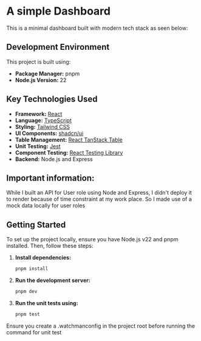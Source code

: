 # A simple Dashboard

This is a minimal dashboard built with modern tech stack as seen below:

## Development Environment

This project is built using:

* **Package Manager:** pnpm
* **Node.js Version:** 22

## Key Technologies Used

* **Framework:** [React](https://react.dev/)
* **Language:** [TypeScript](https://www.typescriptlang.org/)
* **Styling:** [Tailwind CSS](https://tailwindcss.com/)
* **UI Components:** [shadcn/ui](https://ui.shadcn.com/)
* **Table Management:** [React TanStack Table](https://tanstack.com/table/latest)
* **Unit Testing:** [Jest](https://jestjs.io/)
* **Component Testing:** [React Testing Library](https://testing-library.com/react/)
* **Backend:** Node.js and Express

 ## Important information:
 While I built an API for User role using Node and Express, I didn't deploy it to render because of time constraint at my work place. So I made use of a mock data locally for user roles

## Getting Started

To set up the project locally, ensure you have Node.js v22 and pnpm installed. Then, follow these steps:

1.  **Install dependencies:**
    ```bash
    pnpm install
    ```
2.  **Run the development server:**
    ```bash
    pnpm dev
    ```
3.  **Run the unit tests using:**
    ```bash
    pnpm test
Ensure you create a .watchmanconfig in the project root before running the command for unit test
